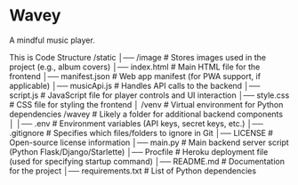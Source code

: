 # Wavey
A mindful music player.

This is Code Structure 
/static
│── /image               # Stores images used in the project (e.g., album covers)
│── index.html           # Main HTML file for the frontend
│── manifest.json        # Web app manifest (for PWA support, if applicable)
│── musicApi.js          # Handles API calls to the backend
│── script.js            # JavaScript file for player controls and UI interaction
│── style.css            # CSS file for styling the frontend
│
/venv                    # Virtual environment for Python dependencies
/wavey                   # Likely a folder for additional backend components
│
│── .env                 # Environment variables (API keys, secret keys, etc.)
│── .gitignore           # Specifies which files/folders to ignore in Git
│── LICENSE              # Open-source license information
│── main.py              # Main backend server script (Python Flask/Django/Starlette)
│── Procfile             # Heroku deployment file (used for specifying startup command)
│── README.md            # Documentation for the project
│── requirements.txt     # List of Python dependencies

